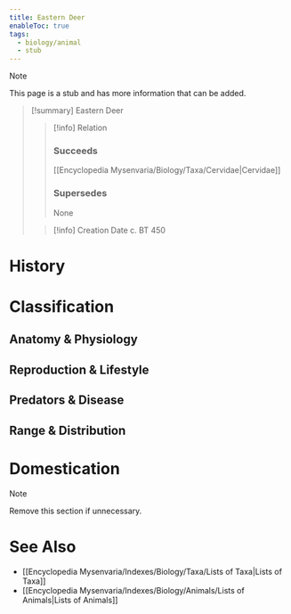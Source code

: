 ```yaml
---
title: Eastern Deer
enableToc: true
tags:
  - biology/animal
  - stub
---
```


> [!note]
> This page is a stub and has more information that can be added.

> [!summary] Eastern Deer
> > [!info] Relation
> > ### Succeeds
> > [[Encyclopedia Mysenvaria/Biology/Taxa/Cervidae|Cervidae]]
> > ### Supersedes
> > None
>
> > [!info] Creation Date
> > c. BT 450


# History

# Classification
## Anatomy & Physiology

## Reproduction & Lifestyle

## Predators & Disease

## Range & Distribution

# Domestication

> [!note]
> Remove this section if unnecessary.
# See Also
- [[Encyclopedia Mysenvaria/Indexes/Biology/Taxa/Lists of Taxa|Lists of Taxa]]
- [[Encyclopedia Mysenvaria/Indexes/Biology/Animals/Lists of Animals|Lists of Animals]]